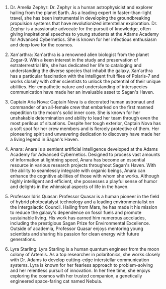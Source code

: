 1. Dr. Amelia Zephyr: Dr. Zephyr is a human astrophysicist and explorer hailing from the planet Earth. As a leading expert in faster-than-light travel, she has been instrumental in developing the groundbreaking propulsion systems that have revolutionized interstellar exploration. Dr. Zephyr is a passionate advocate for the pursuit of knowledge, often giving inspirational speeches to young students at the Adams Academy for Advanced Cybernetics. She is known for her infectious enthusiasm and deep love for the cosmos.

2. Xan'arthra: Xan'arthra is a renowned alien biologist from the planet Zogar-9. With a keen interest in the study and preservation of extraterrestrial life, she has dedicated her life to cataloging and understanding the diverse species that inhabit the galaxy. Xan'arthra has a particular fascination with the intelligent fruit flies of Polaris-7 and works closely with other scientists to unlock the potential of their unique abilities. Her empathetic nature and understanding of interspecies communication have made her an invaluable asset to Sagan's Haven.

3. Captain Aria Nova: Captain Nova is a decorated human astronaut and commander of an all-female crew that embarked on the first manned expedition to the moon's solid inner core. She is known for her unshakable determination and ability to lead her team through even the most perilous of situations. Despite her tough exterior, Captain Nova has a soft spot for her crew members and is fiercely protective of them. Her pioneering spirit and unwavering dedication to discovery have made her a living legend in Sagan's Haven.

4. Anara: Anara is a sentient artificial intelligence developed at the Adams Academy for Advanced Cybernetics. Designed to process vast amounts of information at lightning speed, Anara has become an essential resource in various research projects throughout Sagan's Haven. With the ability to seamlessly integrate with organic beings, Anara can enhance the cognitive abilities of those with whom she works. Although highly intelligent and efficient, she possesses a playful sense of humor and delights in the whimsical aspects of life in the haven.

5. Professor Idris Quasar: Professor Quasar is a human pioneer in the field of hybrid photocatalyst technology and a leading environmentalist on the Intergalactic Council. Hailing from Mars, he has made it his mission to reduce the galaxy's dependence on fossil fuels and promote sustainable living. His work has earned him numerous accolades, including the prestigious Sagan Prize for Environmental Excellence. Outside of academia, Professor Quasar enjoys mentoring young scientists and sharing his passion for clean energy with future generations.

6. Lyra Starling: Lyra Starling is a human quantum engineer from the moon colony of Artemis. As a top researcher in polaritonics, she works closely with Dr. Adams to develop cutting-edge interstellar communication systems. Lyra is known for her fearless approach to problem-solving and her relentless pursuit of innovation. In her free time, she enjoys exploring the cosmos with her trusted companion, a genetically engineered space-faring cat named Nebula.